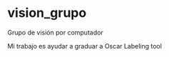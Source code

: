 # vision_grupo 
Grupo de visión por computador 

Mi trabajo es ayudar a graduar a Oscar 
Labeling tool 
